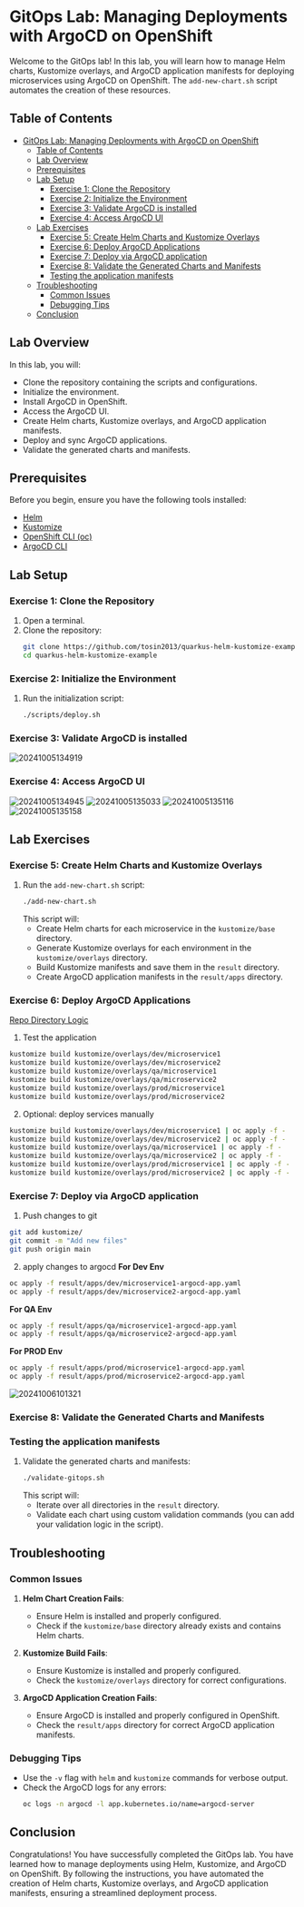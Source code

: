 # GitOps Lab: Managing Deployments with ArgoCD on OpenShift

Welcome to the GitOps lab! In this lab, you will learn how to manage Helm charts, Kustomize overlays, and ArgoCD application manifests for deploying microservices using ArgoCD on OpenShift. The `add-new-chart.sh` script automates the creation of these resources.

## Table of Contents

- [GitOps Lab: Managing Deployments with ArgoCD on OpenShift](#gitops-lab-managing-deployments-with-argocd-on-openshift)
  - [Table of Contents](#table-of-contents)
  - [Lab Overview](#lab-overview)
  - [Prerequisites](#prerequisites)
  - [Lab Setup](#lab-setup)
    - [Exercise 1: Clone the Repository](#exercise-1-clone-the-repository)
    - [Exercise 2: Initialize the Environment](#exercise-2-initialize-the-environment)
    - [Exercise 3: Validate ArgoCD is installed](#exercise-3-validate-argocd-is-installed)
    - [Exercise 4: Access ArgoCD UI](#exercise-4-access-argocd-ui)
  - [Lab Exercises](#lab-exercises)
    - [Exercise 5: Create Helm Charts and Kustomize Overlays](#exercise-5-create-helm-charts-and-kustomize-overlays)
    - [Exercise 6: Deploy ArgoCD Applications](#exercise-6-deploy-argocd-applications)
    - [Exercise 7: Deploy via ArgoCD application](#exercise-7-deploy-via-argocd-application)
    - [Exercise 8: Validate the Generated Charts and Manifests](#exercise-8-validate-the-generated-charts-and-manifests)
    - [Testing the application manifests](#testing-the-application-manifests)
  - [Troubleshooting](#troubleshooting)
    - [Common Issues](#common-issues)
    - [Debugging Tips](#debugging-tips)
  - [Conclusion](#conclusion)

## Lab Overview

In this lab, you will:
- Clone the repository containing the scripts and configurations.
- Initialize the environment.
- Install ArgoCD in OpenShift.
- Access the ArgoCD UI.
- Create Helm charts, Kustomize overlays, and ArgoCD application manifests.
- Deploy and sync ArgoCD applications.
- Validate the generated charts and manifests.

## Prerequisites

Before you begin, ensure you have the following tools installed:

- [Helm](https://helm.sh/docs/intro/install/)
- [Kustomize](https://kustomize.io/)
- [OpenShift CLI (oc)](https://docs.openshift.com/container-platform/4.16/cli_reference/openshift_cli/getting-started-cli.html)
- [ArgoCD CLI](https://argoproj.github.io/argo-cd/cli_installation/)

## Lab Setup

### Exercise 1: Clone the Repository

1. Open a terminal.
2. Clone the repository:
   ```bash
   git clone https://github.com/tosin2013/quarkus-helm-kustomize-example.git
   cd quarkus-helm-kustomize-example
   ```

### Exercise 2: Initialize the Environment

1. Run the initialization script:
   ```bash
   ./scripts/deploy.sh
   ```

### Exercise 3: Validate ArgoCD is installed

![20241005134919](https://i.imgur.com/shtYyMy.png)

### Exercise 4: Access ArgoCD UI
![20241005134945](https://i.imgur.com/NpXrqra.png)
![20241005135033](https://i.imgur.com/bM3vct4.png)
![20241005135116](https://i.imgur.com/g8ewVcl.jpeg)
![20241005135158](https://i.imgur.com/FgVjpf1.png)

## Lab Exercises

### Exercise 5: Create Helm Charts and Kustomize Overlays

1. Run the `add-new-chart.sh` script:
   ```bash
   ./add-new-chart.sh
   ```
   This script will:
   - Create Helm charts for each microservice in the `kustomize/base` directory.
   - Generate Kustomize overlays for each environment in the `kustomize/overlays` directory.
   - Build Kustomize manifests and save them in the `result` directory.
   - Create ArgoCD application manifests in the `result/apps` directory.

### Exercise 6: Deploy ArgoCD Applications

[Repo Directory Logic](repo-directory-logic.md)

1. Test the application 
```bash
kustomize build kustomize/overlays/dev/microservice1
kustomize build kustomize/overlays/dev/microservice2
kustomize build kustomize/overlays/qa/microservice1
kustomize build kustomize/overlays/qa/microservice2
kustomize build kustomize/overlays/prod/microservice1
kustomize build kustomize/overlays/prod/microservice2
```

2. Optional: deploy services manually
```bash
kustomize build kustomize/overlays/dev/microservice1 | oc apply -f -
kustomize build kustomize/overlays/dev/microservice2 | oc apply -f -
kustomize build kustomize/overlays/qa/microservice1 | oc apply -f -
kustomize build kustomize/overlays/qa/microservice2 | oc apply -f -
kustomize build kustomize/overlays/prod/microservice1 | oc apply -f -
kustomize build kustomize/overlays/prod/microservice2 | oc apply -f -
```

### Exercise 7: Deploy via ArgoCD application 

1.  Push changes to git 
```bash
git add kustomize/   
git commit -m "Add new files"
git push origin main
```
2. apply changes to argocd
**For Dev Env**
```bash
oc apply -f result/apps/dev/microservice1-argocd-app.yaml
oc apply -f result/apps/dev/microservice2-argocd-app.yaml
```
**For QA Env**
```bash
oc apply -f result/apps/qa/microservice1-argocd-app.yaml
oc apply -f result/apps/qa/microservice2-argocd-app.yaml
```

**For PROD Env**
```bash
oc apply -f result/apps/prod/microservice1-argocd-app.yaml
oc apply -f result/apps/prod/microservice2-argocd-app.yaml
```

![20241006101321](https://i.imgur.com/DR7igkN.png)

### Exercise 8: Validate the Generated Charts and Manifests

### Testing the application manifests

1. Validate the generated charts and manifests:
   ```bash
   ./validate-gitops.sh
   ```
   This script will:
   - Iterate over all directories in the `result` directory.
   - Validate each chart using custom validation commands (you can add your validation logic in the script).

## Troubleshooting

### Common Issues

1. **Helm Chart Creation Fails**:
   - Ensure Helm is installed and properly configured.
   - Check if the `kustomize/base` directory already exists and contains Helm charts.

2. **Kustomize Build Fails**:
   - Ensure Kustomize is installed and properly configured.
   - Check the `kustomize/overlays` directory for correct configurations.

3. **ArgoCD Application Creation Fails**:
   - Ensure ArgoCD is installed and properly configured in OpenShift.
   - Check the `result/apps` directory for correct ArgoCD application manifests.

### Debugging Tips

- Use the `-v` flag with `helm` and `kustomize` commands for verbose output.
- Check the ArgoCD logs for any errors:
  ```bash
  oc logs -n argocd -l app.kubernetes.io/name=argocd-server
  ```

## Conclusion

Congratulations! You have successfully completed the GitOps lab. You have learned how to manage deployments using Helm, Kustomize, and ArgoCD on OpenShift. By following the instructions, you have automated the creation of Helm charts, Kustomize overlays, and ArgoCD application manifests, ensuring a streamlined deployment process.
